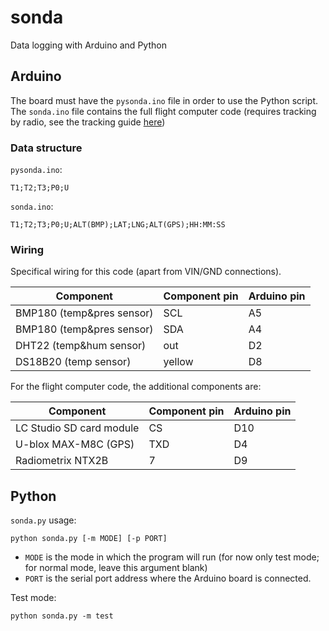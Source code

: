 # sonda

Data logging with Arduino and Python

## Arduino

The board must have the `pysonda.ino` file in order to use the Python script. The `sonda.ino` file contains the full flight computer code (requires tracking by radio, see the tracking guide [here](https://ukhas.org.uk/guides:tracking_guide))

### Data structure
`pysonda.ino`:
```
T1;T2;T3;P0;U
```

`sonda.ino`:
```
T1;T2;T3;P0;U;ALT(BMP);LAT;LNG;ALT(GPS);HH:MM:SS
```
### Wiring
Specifical wiring for this code (apart from VIN/GND connections).

| Component | Component pin | Arduino pin |
| --------- | ------------- | ----------- |
| BMP180 (temp&pres sensor) | SCL | A5 |
| BMP180 (temp&pres sensor) | SDA | A4 |
| DHT22 (temp&hum sensor) | out | D2 |
| DS18B20 (temp sensor) | yellow | D8 |

For the flight computer code, the additional components are:

Component | Component pin | Arduino pin
--------- | ------------- | -----------
LC Studio SD card module | CS | D10
U-blox MAX-M8C (GPS) | TXD | D4
Radiometrix NTX2B | 7 | D9

## Python
`sonda.py` usage:

```
python sonda.py [-m MODE] [-p PORT]
```

* `MODE` is the mode in which the program will run (for now only test mode; for normal mode, leave this argument blank)
* `PORT` is the serial port address where the Arduino board is connected.

Test mode: 
```
python sonda.py -m test
```
